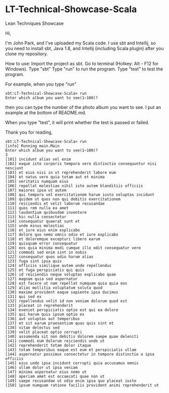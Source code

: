 # LT-Technical-Showcase-Scala
Lean Techniques Showcase

Hi,

I'm John Park, and I've uploaded my Scala code.
I use sbt and Intellij, so you need to install sbt, Java 1.8, and Intellij (including Scala plugin) after you clone my repository.

How to use:
Import the project as sbt.
Go to terminal (Hotkey: Alt - F12 for Windows).
Type "sbt"
Type "run" to run the program.
Type "test" to test the program.

For example, when you type "run"
```
sbt:LT-Technical-Showcase-Scala> run 
Enter which album you want to see(1~100)?
```
then you can type the number of the photo album you want to see.
I put an example at the bottom of README.md.


When you type "test", it will print whether the test is passed or failed.

Thank you for reading,

```
sbt:LT-Technical-Showcase-Scala> run
[info] Running main.Main
Enter which album you want to see(1~100)?
3
[101] incidunt alias vel enim
[102] eaque iste corporis tempora vero distinctio consequuntur nisi nesciunt
[103] et eius nisi in ut reprehenderit labore eum
[104] et natus vero quia totam aut et minima
[105] veritatis numquam eius
[106] repellat molestiae nihil iste autem blanditiis officiis
[107] maiores ipsa ut autem
[108] qui tempora vel exercitationem harum iusto voluptas incidunt
[109] quidem ut quos non qui debitis exercitationem
[110] reiciendis et velit laborum recusandae
[111] quos rem nulla ea amet
[112] laudantium quibusdam inventore
[113] hic nulla consectetur
[114] consequatur quaerat sunt et
[115] unde minus molestias
[116] et iure eius enim explicabo
[117] dolore quo nemo omnis odio et iure explicabo
[118] et doloremque excepturi libero earum
[119] quisquam error consequatur
[120] eos quia minima modi cumque illo odit consequatur vero
[121] commodi sed enim sint in nobis
[122] consequatur quos odio harum alias
[123] fuga sint ipsa quis
[124] officiis similique autem unde repellendus
[125] et fuga perspiciatis qui quis
[126] id reiciendis neque voluptas explicabo quae
[127] magnam quia sed aspernatur
[128] est facere ut nam repellat numquam quia quia eos
[129] alias mollitia voluptatum soluta quod
[130] maxime provident eaque sapiente ipsa ducimus
[131] qui sed ex
[132] repellendus velit id non veniam dolorum quod est
[133] placeat in reprehenderit
[134] eveniet perspiciatis optio est qui ea dolore
[135] qui harum quis ipsum optio ex
[136] aut voluptas aut temporibus
[137] et sit earum praesentium quas quis sint et
[138] vitae delectus sed
[139] velit placeat optio corrupti
[140] assumenda sit non debitis dolorem saepe quae deleniti
[141] commodi eum dolorum reiciendis unde ut
[142] reprehenderit totam dolor itaque
[143] totam temporibus eaque est eum et perspiciatis ullam
[144] aspernatur possimus consectetur in tempore distinctio a ipsa officiis
[145] eius unde ipsa incidunt corrupti quia accusamus omnis
[146] ullam dolor ut ipsa veniam
[147] minima aspernatur eius nemo ut
[148] aperiam amet est occaecati quae non ut
[149] saepe recusandae ut odio enim ipsa quo placeat iusto
[150] ipsum numquam ratione facilis provident animi reprehenderit ut
```
